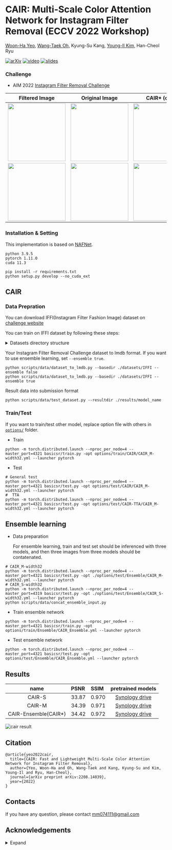 # CAIR: Multi-Scale Color Attention Network for Instagram Filter Removal (ECCV 2022 Workshop)
[Woon-Ha Yeo](https://scholar.google.com/citations?user=rzLqXnkAAAAJ&hl=ko&oi=sra), [Wang-Taek Oh](https://scholar.google.com/citations?user=lbm9wBQAAAAJ&hl=ko&oi=sra), Kyung-Su Kang, [Young-Il Kim](https://scholar.google.co.kr/citations?hl=ko&user=VJWlpfsAAAAJ), Han-Cheol Ryu

[![arXiv](https://img.shields.io/badge/arXiv-2208.14039-b31b1b.svg)](https://arxiv.org/abs/2208.14039)
[![video](https://img.shields.io/badge/Video-Presentation-F9D371)](https://www.youtube.com/watch?v=4LIOKXfiQSE)
[![slides](https://img.shields.io/badge/Presentation-Slides-B762C1)](https://www.slideshare.net/WoonHaYeo/cair-fast-and-lightweight-multiscale-color-attention-network-for-instagram-filter-removal)



### Challenge
- AIM 2022 [Instagram Filter Removal Challenge](https://codalab.lisn.upsaclay.fr/competitions/5081#learn_the_details)

|Filtered Image|Original Image|CAIR* (ours)|[IFRNet, CVPRW2021](https://github.com/birdortyedi/instagram-filter-removal-pytorch)|[CIFR, CVPRW2022](https://github.com/birdortyedi/cifr-pytorch) |
|       :---:       |     :---:        |        :-----:         |        :-----:         |        :-----:         |
| <img width="180" src="https://user-images.githubusercontent.com/19821289/209612144-7d573384-cd62-42d4-86d2-45d9703e79e9.jpg">|<img width="180" src="https://user-images.githubusercontent.com/19821289/209612293-5f467c44-90a8-40de-a47f-4d1cf73a7978.jpg">|<img width="180" src="https://user-images.githubusercontent.com/19821289/209612511-c0f181a1-d267-4067-8ee2-3e5a44ad1d86.png">|<img width="180" src="https://user-images.githubusercontent.com/19821289/209612205-9aea04a7-d2d2-44f8-9c12-a0aefa9128ed.png">|<img width="180" src="https://user-images.githubusercontent.com/19821289/209612200-9587f5a5-486a-497c-8c35-36f024b4169c.png">|
|<img width="180" src="https://user-images.githubusercontent.com/19821289/209612766-926ad877-9c60-4721-b693-d877f313f4a3.jpg">|<img width="180" src="https://user-images.githubusercontent.com/19821289/209612769-84fbb7bc-7c0a-46ab-ac18-2186a36d9d79.jpg">|<img width="180" src="https://user-images.githubusercontent.com/19821289/209612764-60ca96aa-9566-40f6-9d7e-4f33cd8a23cc.png">|<img width="180" src="https://user-images.githubusercontent.com/19821289/209612765-8bc7bd8d-2785-48ff-ab3d-ff73018e20d0.png">|<img width="180" src="https://user-images.githubusercontent.com/19821289/209612759-f11e95ca-f203-47bb-a301-685489ac0760.png">|



### Installation & Setting
This implementation is based on [NAFNet](https://github.com/megvii-research/NAFNet). 

```
python 3.9.5
pytorch 1.11.0
cuda 11.3
```

```
pip install -r requirements.txt
python setup.py develop --no_cuda_ext
```

## CAIR
### Data Prepration
You can download IFFI(Instagram Filter Fashion Image) dataset on [challenge website](https://codalab.lisn.upsaclay.fr/competitions/5081#learn_the_details)

You can train on IFFI dataset by following these steps:
<details><summary>Datasets directory structure</summary>

```
  datasets
  └──IFFI
     └──IFFI-dataset-train
     |  └──0
     |  └──1
     |  └──2
     |  └──...
     └──IFFI-dataset-lr-train
     |  └──0
     |  └──1
     |  └──2
     |  └──...
     └──IFFI-dataset-lr-challenge-test-wo-gt
        └──0
        └──1
        └──2
        └──...
```
</details>

Your Instagram Filter Removal Challenge dataset to lmdb format. If you want to use ensemble learning, set `--ensemble true`.
```
python scripts/data/dataset_to_lmdb.py --basedir ./datasets/IFFI --ensemble false
python scripts/data/dataset_to_lmdb.py --basedir ./datasets/IFFI --ensemble true
```

Result data into submission format
```
python scripts/data/test_dataset.py --resultdir ./results/model_name
```

### Train/Test
If you want to train/test other model, replace option file with others in [`options/`](https://github.com/HnV-Lab/CAIR/tree/main/options) folder.
- Train
```
python -m torch.distributed.launch --nproc_per_node=4 --master_port=4321 basicsr/train.py -opt options/train/CAIR/CAIR_M-width32.yml --launcher pytorch
```
- Test
```
# General test
python -m torch.distributed.launch --nproc_per_node=4 --master_port=4321 basicsr/test.py -opt options/test/CAIR/CAIR_M-width32.yml --launcher pytorch
#  TTA
python -m torch.distributed.launch --nproc_per_node=4 --master_port=4321 basicsr/test.py -opt options/test/CAIR-TTA/CAIR_M-width32.yml --launcher pytorch
```


## Ensemble learning
- Data preparation

  For ensemble learning, train and test set should be inferenced with three models, and then three images from three models should be contatenated.
```
# CAIR_M-width32
python -m torch.distributed.launch --nproc_per_node=4 --master_port=4321 basicsr/test.py -opt ./options/test/Ensemble/CAIR_M-width32.yml --launcher pytorch
# CAIR_S-width32
python -m torch.distributed.launch --nproc_per_node=4 --master_port=4319 basicsr/test.py -opt ./options/test/Ensemble/CAIR_S-width32.yml --launcher pytorch
python scripts/data/concat_ensemble_input.py
```
- Train ensemble network
```
python -m torch.distributed.launch --nproc_per_node=4 --master_port=4321 basicsr/train.py -opt options/train/Ensemble/CAIR_Ensemble.yml --launcher pytorch
```
- Test ensemble network
```
python -m torch.distributed.launch --nproc_per_node=4 --master_port=4321 basicsr/test.py -opt options/test/Ensemble/CAIR_Ensemble.yml --launcher pytorch
```

## Results
| name |PSNR|SSIM| pretrained models |
|:--------------------------------------------------:|:--------------|:--------------|:--------------------------------------------------:|
|CAIR-S|33.87|0.970|[Synology drive](http://gofile.me/6Z850/dZzINMTPs) |
|CAIR-M|34.39|0.971|[Synology drive](http://gofile.me/6Z850/vEO5jLxZs)  |  
|CAIR-Ensemble(CAIR*)|34.42|0.972|[Synology drive](http://gofile.me/6Z850/RrYI3fHgb) |

![cair result](https://user-images.githubusercontent.com/49676680/208600943-613a7dfd-3e9f-4e94-8bce-6ff919657f94.png)

## Citation
```
@article{yeo2022cair,
  title={CAIR: Fast and Lightweight Multi-Scale Color Attention Network for Instagram Filter Removal},
  author={Yeo, Woon-Ha and Oh, Wang-Taek and Kang, Kyung-Su and Kim, Young-Il and Ryu, Han-Cheol},
  journal={arXiv preprint arXiv:2208.14039},
  year={2022}
}
```

## Contacts
If you have any question, please contact mm074111@gmail.com

## Acknowledgements
<details><summary>Expand</summary>

- https://github.com/XPixelGroup/BasicSR.git
- https://github.com/megvii-research/NAFNet.git
- https://github.com/swz30/CycleISP.git
